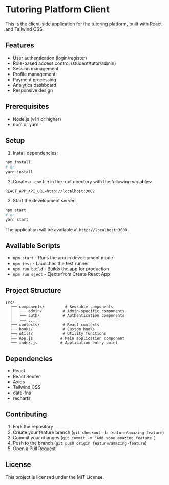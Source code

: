 # Tutoring Platform Client

This is the client-side application for the tutoring platform, built with React and Tailwind CSS.

## Features

- User authentication (login/register)
- Role-based access control (student/tutor/admin)
- Session management
- Profile management
- Payment processing
- Analytics dashboard
- Responsive design

## Prerequisites

- Node.js (v14 or higher)
- npm or yarn

## Setup

1. Install dependencies:
```bash
npm install
# or
yarn install
```

2. Create a `.env` file in the root directory with the following variables:
```
REACT_APP_API_URL=http://localhost:3002
```

3. Start the development server:
```bash
npm start
# or
yarn start
```

The application will be available at `http://localhost:3000`.

## Available Scripts

- `npm start` - Runs the app in development mode
- `npm test` - Launches the test runner
- `npm run build` - Builds the app for production
- `npm run eject` - Ejects from Create React App

## Project Structure

```
src/
  ├── components/         # Reusable components
  │   ├── admin/         # Admin-specific components
  │   ├── auth/          # Authentication components
  │   └── ...
  ├── contexts/          # React contexts
  ├── hooks/             # Custom hooks
  ├── utils/             # Utility functions
  ├── App.js            # Main application component
  └── index.js          # Application entry point
```

## Dependencies

- React
- React Router
- Axios
- Tailwind CSS
- date-fns
- recharts

## Contributing

1. Fork the repository
2. Create your feature branch (`git checkout -b feature/amazing-feature`)
3. Commit your changes (`git commit -m 'Add some amazing feature'`)
4. Push to the branch (`git push origin feature/amazing-feature`)
5. Open a Pull Request

## License

This project is licensed under the MIT License. 